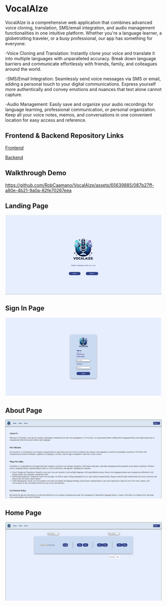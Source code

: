 # VocalAIze

VocalAIze is a comprehensive web application that combines advanced voice cloning, translation, SMS/email integration, and audio management functionalities in one intuitive platform. Whether you're a language learner, a globetrotting traveler, or a busy professional, our app has something for everyone:

-Voice Cloning and Translation: Instantly clone your voice and translate it into multiple languages with unparalleled accuracy. Break down language barriers and communicate effortlessly with friends, family, and colleagues around the world.

-SMS/Email Integration: Seamlessly send voice messages via SMS or email, adding a personal touch to your digital communications. Express yourself more authentically and convey emotions and nuances that text alone cannot capture.

-Audio Management: Easily save and organize your audio recordings for language learning, professional communication, or personal organization. Keep all your voice notes, memos, and conversations in one convenient location for easy access and reference.

## Frontend & Backend Repository Links
[Frontend](https://github.com/SaminChowdhury/vocalaize-frontend)

[Backend](https://github.com/SaminChowdhury/vocalaize-backend)

## Walkthrough Demo


https://github.com/RobCaamano/VocalAIze/assets/65639885/087b27ff-a80e-4b21-9a0a-82fe70267eea



## Landing Page
![Landing Page](https://github.com/RobCaamano/VocalAIze/blob/main/imgs/Landing.png)

## Sign In Page
![Sign In Page](https://github.com/RobCaamano/VocalAIze/blob/main/imgs/Sign%20In.png)

## About Page
![About Page](https://github.com/RobCaamano/VocalAIze/blob/main/imgs/About.png)

## Home Page
![Home Page](https://github.com/RobCaamano/VocalAIze/blob/main/imgs/Home.png)
